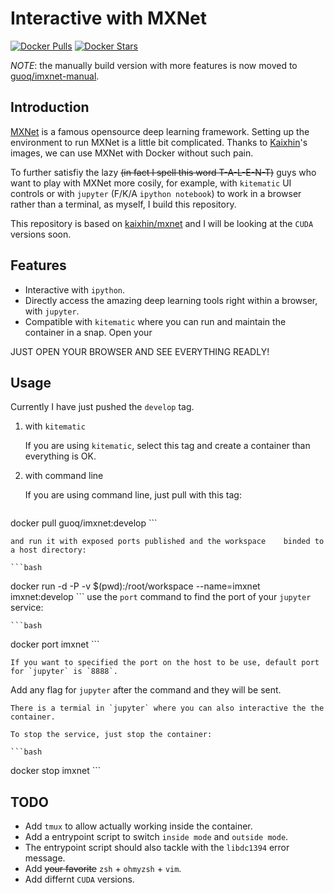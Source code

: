 # Interactive with MXNet


[![Docker Pulls](https://img.shields.io/docker/pulls/guoq/imxnet.svg)](//hub.docker.com/r/guoq/imxnet)
[![Docker Stars](https://img.shields.io/docker/stars/guoq/imxnet.svg)](//hub.docker.com/r/guoq/imxnet)

*NOTE*: the manually build version with more features is now moved to [guoq/imxnet-manual](//hub.docker.com/r/guoq/imxnet-manual).

## Introduction

[MXNet](//github.com/dmlc/mxnet) is a famous opensource deep learning framework. Setting up the environment to run MXNet is a little bit complicated. Thanks to [Kaixhin](//hub.docker.com/u/kaixhin)'s images, we can use MXNet with Docker without such pain.

To further satisfiy the lazy ~~(in fact I spell this word T-A-L-E-N-T)~~ guys who want to play with MXNet more cosily, for example, with `kitematic` UI controls or with `jupyter` (F/K/A `ipython notebook`) to work in a browser rather than a terminal, as myself, I build this repository.

This repository is based on [kaixhin/mxnet](//hub.docker.com/r/kaixhin/mxnet) and I will be looking at the `CUDA` versions soon.

## Features

* Interactive with `ipython`.
* Directly access the amazing deep learning tools right within a browser, with `jupyter`.
* Compatible with `kitematic` where you can run and maintain the container in a snap. Open your

JUST OPEN YOUR BROWSER AND SEE EVERYTHING READLY!

## Usage

Currently I have just pushed the `develop` tag.

1. with `kitematic`
 
    If you are using `kitematic`, select this tag and create a container than everything is OK.

2. with command line
 
   If you are using command line, just pull with this tag:

    ```bash
docker pull guoq/imxnet:develop
    ```

    and run it with exposed ports published and the workspace    binded to a host directory:

    ```bash
docker run -d -P -v $(pwd):/root/workspace --name=imxnet imxnet:develop
    ```
    use the `port` command to find the port of your `jupyter` service:
    
    ```bash
docker port imxnet
    ```
    
    If you want to specified the port on the host to be use, default port for `jupyter` is `8888`.
Add any flag for `jupyter` after the command and they will be sent.

    There is a termial in `jupyter` where you can also interactive the the container.

    To stop the service, just stop the container:
    
    ```bash
docker stop imxnet
    ```

## TODO
* Add `tmux` to allow actually working inside the container.
* Add a entrypoint script to switch `inside mode` and `outside mode`.
* The entrypoint script should also tackle with the `libdc1394` error message.
* Add ~~your favorite~~ `zsh` + `ohmyzsh` + `vim`.
* Add differnt `CUDA` versions.